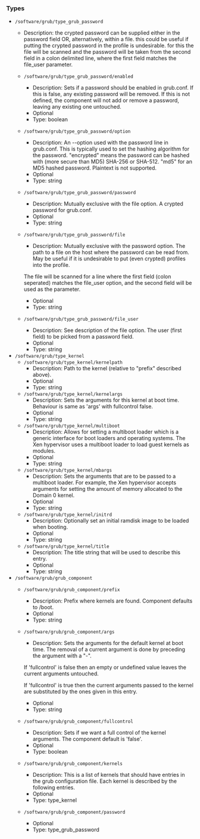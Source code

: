 
### Types

 - `/software/grub/type_grub_password`
    - Description: 
 the crypted password can be supplied either in the password field
 OR, alternatively, within a file. this could be useful if putting the crypted
 password in the profile is undesirable. for this the file will be scanned
 and the password will be taken from the second field in a colon delimited
 line, where the first field matches the file_user parameter.

    - `/software/grub/type_grub_password/enabled`
        - Description: Sets if a password should be enabled in grub.conf. If this is false,
      any existing password will be removed. If this is not defined, the component
      will not add or remove a password, leaving any existing one untouched.
        - Optional
        - Type: boolean
    - `/software/grub/type_grub_password/option`
        - Description: An --option used with the password line in grub.conf. This is typically
      used to set the hashing algorithm for the password. "encrypted" means the
      password can be hashed with (more secure than MD5) SHA-256 or SHA-512.
      "md5" for an MD5 hashed password. Plaintext is not supported.
        - Optional
        - Type: string
    - `/software/grub/type_grub_password/password`
        - Description: Mutually exclusive with the file option. A crypted password for grub.conf.
        - Optional
        - Type: string
    - `/software/grub/type_grub_password/file`
        - Description: Mutually exclusive with the password option. The path to a file on the host
      where the password can be read from. May be useful if it is undesirable to put
      (even crypted) profiles into the profile.

      The file will be scanned for a line where the first field (colon seperated)
      matches the file_user option, and the second field will be used as the parameter.
        - Optional
        - Type: string
    - `/software/grub/type_grub_password/file_user`
        - Description: See description of the file option. The user (first field) to be picked from a password field.
        - Optional
        - Type: string
 - `/software/grub/type_kernel`
    - `/software/grub/type_kernel/kernelpath`
        - Description: Path to the kernel (relative to "prefix" described above).
        - Optional
        - Type: string
    - `/software/grub/type_kernel/kernelargs`
        - Description: Sets the arguments for this kernel at boot time.
      Behaviour is same as 'args' with fullcontrol false.
        - Optional
        - Type: string
    - `/software/grub/type_kernel/multiboot`
        - Description: Allows for setting a multiboot loader which is a generic interface
     for boot loaders and operating systems. The Xen hypervisor uses a
     multiboot loader to load guest kernels as modules.
        - Optional
        - Type: string
    - `/software/grub/type_kernel/mbargs`
        - Description: Sets the arguments that are to be passed to a multiboot loader.
      For example, the Xen hypervisor accepts arguments for setting the
      amount of memory allocated to the Domain 0 kernel.
        - Optional
        - Type: string
    - `/software/grub/type_kernel/initrd`
        - Description: Optionally set an initial ramdisk image to be loaded when booting.
        - Optional
        - Type: string
    - `/software/grub/type_kernel/title`
        - Description: The title string that will be used to describe this entry.
        - Optional
        - Type: string
 - `/software/grub/grub_component`
    - `/software/grub/grub_component/prefix`
        - Description: Prefix where kernels are found. Component defaults to /boot.
        - Optional
        - Type: string
    - `/software/grub/grub_component/args`
        - Description: Sets the arguments for the default kernel at boot time.
      The removal of a current argument is done by preceding the argument with a "-".

      If 'fullcontrol' is false then an empty or undefined value leaves the
      current arguments untouched.

      If 'fullcontrol' is true then the current arguments passed to the
      kernel are substituted by the ones given in this entry.
        - Optional
        - Type: string
    - `/software/grub/grub_component/fullcontrol`
        - Description: Sets if we want a full control of the kernel arguments. The component default is 'false'.
        - Optional
        - Type: boolean
    - `/software/grub/grub_component/kernels`
        - Description: This is a list of kernels that should have entries in the grub
      configuration file. Each kernel is described by the following entries.
        - Optional
        - Type: type_kernel
    - `/software/grub/grub_component/password`
        - Optional
        - Type: type_grub_password

